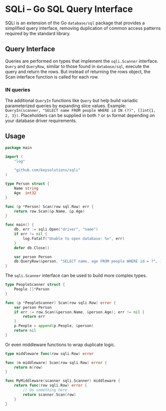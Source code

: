 # SQLi – Go SQL Query Interface

SQLi is an extension of the Go `database/sql` package that provides a simplified query interface, removing duplication of common access patterns required by the standard library.

## Query Interface

Queries are performed on types that implement the `sqli.Scanner` interface. `Query` and `QueryRow`, similar to those found in `database/sql`, execute the query and return the rows. But instead of returning the rows object, the Scan interface function is called for each row.

### IN queries

The additional `QueryIn` functions like `Query` but help build variadic parameterized queries by expanding slice values. Example: ```QueryIn(scanner, "SELECT name FROM people WHERE id IN (?)", []int{1, 2, 3})```. Placeholders can be supplied in both `?` or `$n` format depending on your database driver requirements.

## Usage

```go
package main

import (
    "log"

    "github.com/keysolutions/sqli"
)

type Person struct {
    Name string
    Age  int32
}

func (p *Person) Scan(row sql.Row) err {
    return row.Scan(&p.Name, &p.Age)
}

func main() {
    db, err := sqli.Open("driver", "name")
    if err != nil {
        log.Fatalf("Unable to open database: %v", err)
    }
    defer db.Close()

    var person Person
    db.QueryRow(&person, "SELECT name, age FROM people WHERE id = ?", 1)
}
```

The `sqli.Scanner` interface can be used to build more complex types.

```go
type PeopleScanner struct {
    People []*Person
}

func (p *PeopleScanner) Scan(row sqli.Row) error {
    var person Person
    if err := row.Scan(&person.Name, &person.Age); err != nil {
        return err
    }
    p.People = append(p.People, &person)
    return nil
}
```

Or even middleware functions to wrap duplicate logic.

```go
type middleware func(row sqli.Row) error

func (m middleware) Scan(row sqli.Row) error {
	return m(row)
}

func MyMiddleware(scanner sqli.Scanner) middleware {
	return func(row sqli.Row) error {
		// Do something here
		return scanner.Scan(row)
	}
}
```